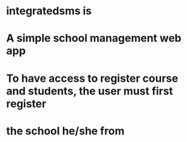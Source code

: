 # integratedsms is 
# A simple school management web app

# To have access to register course and students, the user must first register 
# the school he/she from
